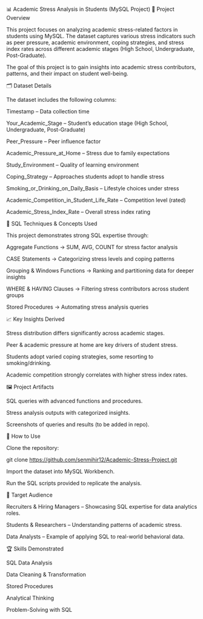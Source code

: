 📊 Academic Stress Analysis in Students (MySQL Project)
📌 Project Overview

This project focuses on analyzing academic stress-related factors in students using MySQL. The dataset captures various stress indicators such as peer pressure, academic environment, coping strategies, and stress index rates across different academic stages (High School, Undergraduate, Post-Graduate).

The goal of this project is to gain insights into academic stress contributors, patterns, and their impact on student well-being.

🗂 Dataset Details

The dataset includes the following columns:

Timestamp – Data collection time

Your_Academic_Stage – Student’s education stage (High School, Undergraduate, Post-Graduate)

Peer_Pressure – Peer influence factor

Academic_Pressure_at_Home – Stress due to family expectations

Study_Environment – Quality of learning environment

Coping_Strategy – Approaches students adopt to handle stress

Smoking_or_Drinking_on_Daily_Basis – Lifestyle choices under stress

Academic_Competition_in_Student_Life_Rate – Competition level (rated)

Academic_Stress_Index_Rate – Overall stress index rating

🔧 SQL Techniques & Concepts Used

This project demonstrates strong SQL expertise through:

Aggregate Functions → SUM, AVG, COUNT for stress factor analysis

CASE Statements → Categorizing stress levels and coping patterns

Grouping & Windows Functions → Ranking and partitioning data for deeper insights

WHERE & HAVING Clauses → Filtering stress contributors across student groups

Stored Procedures → Automating stress analysis queries

📈 Key Insights Derived

Stress distribution differs significantly across academic stages.

Peer & academic pressure at home are key drivers of student stress.

Students adopt varied coping strategies, some resorting to smoking/drinking.

Academic competition strongly correlates with higher stress index rates.

🖼️ Project Artifacts

SQL queries with advanced functions and procedures.

Stress analysis outputs with categorized insights.

Screenshots of queries and results (to be added in repo).

🚀 How to Use

Clone the repository:

git clone https://github.com/senmihir12/Academic-Stress-Project.git


Import the dataset into MySQL Workbench.

Run the SQL scripts provided to replicate the analysis.

🎯 Target Audience

Recruiters & Hiring Managers – Showcasing SQL expertise for data analytics roles.

Students & Researchers – Understanding patterns of academic stress.

Data Analysts – Example of applying SQL to real-world behavioral data.

🏆 Skills Demonstrated

SQL Data Analysis

Data Cleaning & Transformation

Stored Procedures

Analytical Thinking

Problem-Solving with SQL

